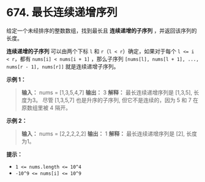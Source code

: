 # 674. 最长连续递增序列

给定一个未经排序的整数数组，找到最长且 **连续递增的子序列** ，并返回该序列的长度。

**连续递增的子序列**  可以由两个下标 `l` 和 `r`（`l < r`）确定，如果对于每个 `l <= i < r`，都有 `nums[i] < nums[i + 1]`
，那么子序列 `[nums[l], nums[l + 1], ..., nums[r - 1], nums[r]]` 就是连续递增子序列。

**示例 1：**

> **输入：** nums = \[1,3,5,4,7]
> **输出：** 3
> **解释：** 最长连续递增序列是 \[1,3,5], 长度为3。
> 尽管 \[1,3,5,7] 也是升序的子序列, 但它不是连续的，因为 5 和 7 在原数组里被 4 隔开。
>

**示例 2：**

> **输入：** nums = \[2,2,2,2,2]
> **输出：** 1
> **解释：** 最长连续递增序列是 \[2], 长度为1。
>

**提示：**

* `1 <= nums.length <= 10^4`
* `-10^9 <= nums[i] <= 10^9`